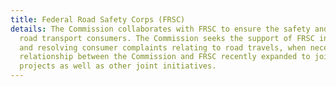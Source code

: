 ```yaml
---
title: Federal Road Safety Corps (FRSC)
details: The Commission collaborates with FRSC to ensure the safety and comfort of
  road transport consumers. The Commission seeks the support of FRSC in investigation
  and resolving consumer complaints relating to road travels, when necessary. The
  relationship between the Commission and FRSC recently expanded to joint sensitisation
  projects as well as other joint initiatives.
---
```



